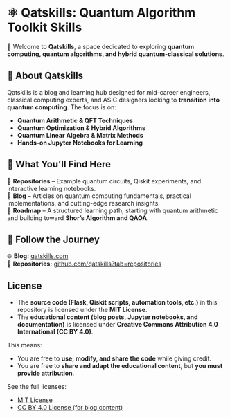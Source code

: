# ⚛️ Qatskills: Quantum Algorithm Toolkit Skills  

🚀 Welcome to **Qatskills**, a space dedicated to exploring **quantum computing, quantum algorithms, and hybrid quantum-classical solutions**.  

## 🔹 About Qatskills  
Qatskills is a blog and learning hub designed for mid-career engineers, classical computing experts, and ASIC designers looking to **transition into quantum computing**. The focus is on:  

- **Quantum Arithmetic & QFT Techniques**  
- **Quantum Optimization & Hybrid Algorithms**  
- **Quantum Linear Algebra & Matrix Methods**  
- **Hands-on Jupyter Notebooks for Learning**  

## 🔹 What You'll Find Here  
📂 **Repositories** – Example quantum circuits, Qiskit experiments, and interactive learning notebooks.  
📖 **Blog** – Articles on quantum computing fundamentals, practical implementations, and cutting-edge research insights.  
🎯 **Roadmap** – A structured learning path, starting with quantum arithmetic and building toward **Shor’s Algorithm and QAOA**.  

## 🔹 Follow the Journey  
🌐 **Blog:** [qatskills.com](https://qatskills.com)  
📂 **Repositories:** [github.com/qatskills?tab=repositories](https://github.com/qatskills?tab=repositories)  

## License

- The **source code (Flask, Qiskit scripts, automation tools, etc.)** in this repository is licensed under the **MIT License**.
- The **educational content (blog posts, Jupyter notebooks, and documentation)** is licensed under **Creative Commons Attribution 4.0 International (CC BY 4.0)**.

This means:
- You are free to **use, modify, and share the code** while giving credit.
- You are free to **share and adapt the educational content**, but **you must provide attribution**.

See the full licenses:
- [MIT License](LICENSE)
- [CC BY 4.0 License (for blog content)](LICENSE_CONTENT)

